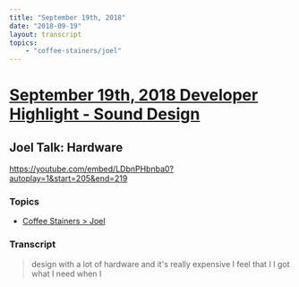 ```yaml
---
title: "September 19th, 2018"
date: "2018-09-19"
layout: transcript
topics: 
    - "coffee-stainers/joel"
---
```

# [September 19th, 2018 Developer Highlight - Sound Design](../2018-09-19.md)
## Joel Talk: Hardware
https://youtube.com/embed/LDbnPHbnba0?autoplay=1&start=205&end=219
### Topics
* [Coffee Stainers > Joel](../topics/coffee-stainers/joel.md)

### Transcript

> design with a lot of hardware and it's
> really expensive
> I feel that I I got what I need when I
